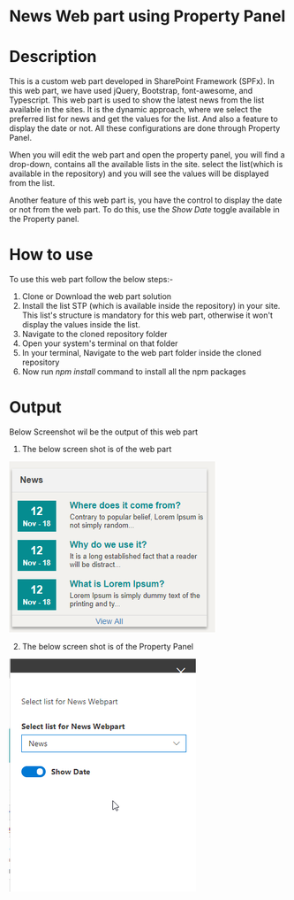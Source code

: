 # News Web part using Property Panel
# Description
This is a custom web part developed in SharePoint Framework (SPFx). In this web part, we have used jQuery, Bootstrap, font-awesome, and Typescript.  This web part is used to show the latest news from the list available in the sites. It is the dynamic approach, where we select the preferred list for news and get the values for the list. And also a feature to display the date or not. All these configurations are done through Property Panel.

When you will edit the web part and open the property panel, you will find a drop-down, contains all the available lists in the site. select the list(which is available in the repository) and you will see the values will be displayed from the list.

Another feature of this web part is, you have the control to display the date or not from the web part. To do this, use the *Show Date* toggle available in the Property panel.
# How to use
To use this web part follow the below steps:-
1) Clone or Download the web part solution
2) Install the list STP (which is available inside the repository) in your site. This list's structure is mandatory for this web part, otherwise it won't display the values inside the list.
3) Navigate to the cloned repository folder
4) Open your system's terminal on that folder
5) In your terminal, Navigate to the web part folder inside the cloned repository
6) Now run *npm install* command to install all the npm packages
# Output
Below Screenshot wil be the output of this web part 

1) The below screen shot is of the web part

![Image of Yaktocat](https://github.com/mindlabco/News-Web-part-using-Property-Panel/blob/master/News-Using-Property-Panel.png)

2) The below screen shot is of the Property Panel

![Image of Yaktocat](https://github.com/mindlabco/News-Web-part-using-Property-Panel/blob/master/Property-Panel.png)
